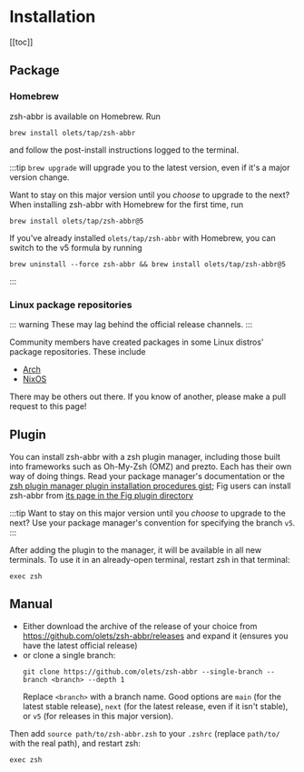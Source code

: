 # Installation

[[toc]]

## Package

### Homebrew

zsh-abbr is available on Homebrew. Run

```shell:no-line-numbers
brew install olets/tap/zsh-abbr
```

and follow the post-install instructions logged to the terminal.

:::tip
`brew upgrade` will upgrade you to the latest version, even if it's a major version change.

Want to stay on this major version until you _choose_ to upgrade to the next? When installing zsh-abbr with Homebrew for the first time, run

```shell:no-line-numbers
brew install olets/tap/zsh-abbr@5
```

If you've already installed `olets/tap/zsh-abbr` with Homebrew, you can switch to the v5 formula by running

```shell:no-line-numbers
brew uninstall --force zsh-abbr && brew install olets/tap/zsh-abbr@5
```
:::

### Linux package repositories

::: warning
These may lag behind the official release channels.
:::

Community members have created packages in some Linux distros' package repositories. These include

- [Arch](https://aur.archlinux.org/packages/zsh-abbr)
- [NixOS](https://search.nixos.org/packages?show=zsh-abbr)

There may be others out there. If you know of another, please make a pull request to this page!

## Plugin

You can install zsh-abbr with a zsh plugin manager, including those built into frameworks such as Oh-My-Zsh (OMZ) and prezto. Each has their own way of doing things. Read your package manager's documentation or the [zsh plugin manager plugin installation procedures gist](https://gist.github.com/olets/06009589d7887617e061481e22cf5a4a); Fig users can install zsh-abbr from [its page in the Fig plugin directory](https://fig.io/plugins/other/zsh-abbr_olets)

:::tip
Want to stay on this major version until you _choose_ to upgrade to the next? Use your package manager's convention for specifying the branch `v5`.
:::

After adding the plugin to the manager, it will be available in all new terminals. To use it in an already-open terminal, restart zsh in that terminal:

```shell:no-line-numbers
exec zsh
```

## Manual

- Either download the archive of the release of your choice from <https://github.com/olets/zsh-abbr/releases> and expand it (ensures you have the latest official release)
- or clone a single branch:
    ```shell:no-line-numbers
    git clone https://github.com/olets/zsh-abbr --single-branch --branch <branch> --depth 1
    ```
    Replace `<branch>` with a branch name. Good options are `main` (for the latest stable release), `next` (for the latest release, even if it isn't stable), or `v5` (for releases in this major version).

Then add `source path/to/zsh-abbr.zsh` to your `.zshrc` (replace `path/to/` with the real path), and restart zsh:

```shell:no-line-numbers
exec zsh
```

